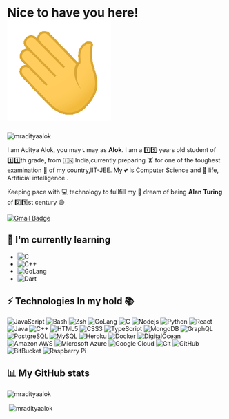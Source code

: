 # Nice to have you here! <img src="wave.gif"/>
 <p align="left"> <img src="https://komarev.com/ghpvc/?username=mradityaalok" alt="mradityaalok" /> </p>

I am Aditya Alok, you may 📞 may as **Alok**. I am a 1️⃣5️⃣ years old student of 1️⃣1️⃣th grade, from 🇮🇳 India,currently preparing 🏋️ for one of the toughest examination 🧪 of my country,IIT-JEE.
My 💕 is Computer Science and 🧬 life, Artificial intelligence .

Keeping pace with 💻 technology to fullfill my 💭 dream of being **Alan Turing** of 2️⃣1️⃣st century 😄



[![Gmail Badge](https://img.shields.io/badge/-mradityaalkk21@gmail.com-c14438?style=flat-square&logo=Gmail&logoColor=white&link=mailto:mradityaalok21@gmail.com)](mailto:mradityaalok21@gmail.com)

## 🌱 I'm currently learning
- ![C](https://img.shields.io/badge/--black?style=flat-square&logo=c)
- ![C++](https://img.shields.io/badge/-++-black?style=flat-square&logo=c)
- ![GoLang](https://img.shields.io/badge/-GoLang-black?style=flat-square&logo=go)
- ![Dart](https://img.shields.io/badge/-Dart-black?style=flat-square&logo=dart)


## ⚡ Technologies In my hold 📚

![JavaScript](https://img.shields.io/badge/-JavaScript-black?style=flat-square&logo=javascript)
![Bash](https://img.shields.io/badge/-Bash-black?style=flat-square&logo=bash)
![Zsh](https://img.shields.io/badge/-Zsh-black?style=flat-square&logo=zsh)
![GoLang](https://img.shields.io/badge/-Go-black?style=flat-square&logo=go)
![C](https://img.shields.io/badge/-C-black?style=flat-square&logo=c)
![Nodejs](https://img.shields.io/badge/-Nodejs-black?style=flat-square&logo=Node.js)
![Python](https://img.shields.io/badge/-Python-black?style=flat-square&logo=Python)
![React](https://img.shields.io/badge/-React-black?style=flat-square&logo=react)
![Java](https://img.shields.io/badge/-java-E34A86?style=flat-square&logo=java)
![C++](https://img.shields.io/badge/-C++-00599C?style=flat-square&logo=c)
![HTML5](https://img.shields.io/badge/-HTML5-E34F26?style=flat-square&logo=html5&logoColor=white)
![CSS3](https://img.shields.io/badge/-CSS3-1572B6?style=flat-square&logo=css3)
![TypeScript](https://img.shields.io/badge/-TypeScript-007ACC?style=flat-square&logo=typescript)
![MongoDB](https://img.shields.io/badge/-MongoDB-black?style=flat-square&logo=mongodb)
![GraphQL](https://img.shields.io/badge/-GraphQL-E10098?style=flat-square&logo=graphql)
![PostgreSQL](https://img.shields.io/badge/-PostgreSQL-336791?style=flat-square&logo=postgresql)
![MySQL](https://img.shields.io/badge/-MySQL-black?style=flat-square&logo=mysql)
![Heroku](https://img.shields.io/badge/-Heroku-430098?style=flat-square&logo=heroku)
![Docker](https://img.shields.io/badge/-Docker-black?style=flat-square&logo=docker)
![DigitalOcean](https://img.shields.io/badge/-Digital%20Ocean-darkblue?style=flat-square&logo=digitalocean)
![Amazon AWS](https://img.shields.io/badge/Amazon%20AWS-232F3E?style=flat-square&logo=amazon-aws)
![Microsoft Azure](https://img.shields.io/badge/Microsoft%20Azure-232F7E?style=flat-square&logo=microsoft-azure)
![Google Cloud](https://img.shields.io/badge/Google%20Cloud-black?style=flat-square&logo=google-cloud)
![Git](https://img.shields.io/badge/-Git-black?style=flat-square&logo=git)
![GitHub](https://img.shields.io/badge/-GitHub-181717?style=flat-square&logo=github)
![BitBucket](https://img.shields.io/badge/-BitBucket-darkblue?style=flat-square&logo=bitbucket)
![Raspberry Pi](https://img.shields.io/badge/-Raspberry%20Pi-C51A4A?style=flat-square&logo=Raspberry-Pi)


## 📊 My GitHub stats

<p><img align="center" src="https://github-readme-stats.vercel.app/api/top-langs/?username=mradityaalok&layout=compact" alt="mradityaalok" /></p>

<p>&nbsp;<img align="center" src="https://github-readme-stats.vercel.app/api?username=mradityaalok&show_icons=true&include_all_commits=true&count_private=true" alt="mradityaalok" /></p>
